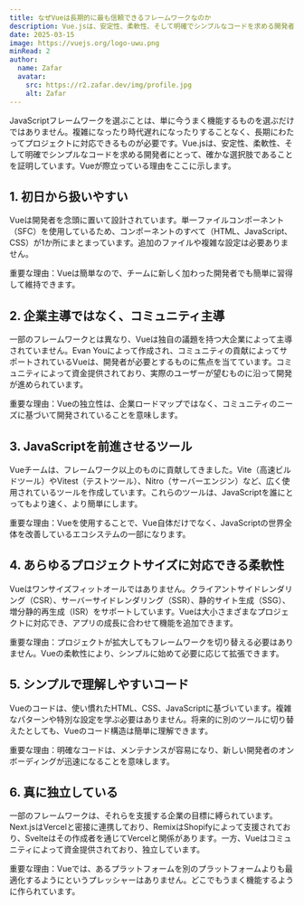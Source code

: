 ```yaml
---
title: なぜVueは長期的に最も信頼できるフレームワークなのか
description: Vue.jsは、安定性、柔軟性、そして明確でシンプルなコードを求める開発者にとって、確かな選択肢であることを証明しています。Vueが際立っている理由をここに示します。
date: 2025-03-15
image: https://vuejs.org/logo-uwu.png
minRead: 2
author:
  name: Zafar
  avatar:
    src: https://r2.zafar.dev/img/profile.jpg
    alt: Zafar
---
```


JavaScriptフレームワークを選ぶことは、単に今うまく機能するものを選ぶだけではありません。複雑になったり時代遅れになったりすることなく、長期にわたってプロジェクトに対応できるものが必要です。Vue.jsは、安定性、柔軟性、そして明確でシンプルなコードを求める開発者にとって、確かな選択肢であることを証明しています。Vueが際立っている理由をここに示します。

## 1. 初日から扱いやすい
Vueは開発者を念頭に置いて設計されています。単一ファイルコンポーネント（SFC）を使用しているため、コンポーネントのすべて（HTML、JavaScript、CSS）が1か所にまとまっています。追加のファイルや複雑な設定は必要ありません。

重要な理由：Vueは簡単なので、チームに新しく加わった開発者でも簡単に習得して維持できます。

## 2. 企業主導ではなく、コミュニティ主導
一部のフレームワークとは異なり、Vueは独自の議題を持つ大企業によって主導されていません。Evan Youによって作成され、コミュニティの貢献によってサポートされているVueは、開発者が必要とするものに焦点を当てています。コミュニティによって資金提供されており、実際のユーザーが望むものに沿って開発が進められています。

重要な理由：Vueの独立性は、企業ロードマップではなく、コミュニティのニーズに基づいて開発されていることを意味します。

## 3. JavaScriptを前進させるツール
Vueチームは、フレームワーク以上のものに貢献してきました。Vite（高速ビルドツール）やVitest（テストツール）、Nitro（サーバーエンジン）など、広く使用されているツールを作成しています。これらのツールは、JavaScriptを誰にとってもより速く、より簡単にします。

重要な理由：Vueを使用することで、Vue自体だけでなく、JavaScriptの世界全体を改善しているエコシステムの一部になります。

## 4. あらゆるプロジェクトサイズに対応できる柔軟性
Vueはワンサイズフィットオールではありません。クライアントサイドレンダリング（CSR）、サーバーサイドレンダリング（SSR）、静的サイト生成（SSG）、増分静的再生成（ISR）をサポートしています。Vueは大小さまざまなプロジェクトに対応でき、アプリの成長に合わせて機能を追加できます。

重要な理由：プロジェクトが拡大してもフレームワークを切り替える必要はありません。Vueの柔軟性により、シンプルに始めて必要に応じて拡張できます。

## 5. シンプルで理解しやすいコード
Vueのコードは、使い慣れたHTML、CSS、JavaScriptに基づいています。複雑なパターンや特別な設定を学ぶ必要はありません。将来的に別のツールに切り替えたとしても、Vueのコード構造は簡単に理解できます。

重要な理由：明確なコードは、メンテナンスが容易になり、新しい開発者のオンボーディングが迅速になることを意味します。

## 6. 真に独立している
一部のフレームワークは、それらを支援する企業の目標に縛られています。Next.jsはVercelと密接に連携しており、RemixはShopifyによって支援されており、Svelteはその作成者を通じてVercelと関係があります。一方、Vueはコミュニティによって資金提供されており、独立しています。

重要な理由：Vueでは、あるプラットフォームを別のプラットフォームよりも最適化するようにというプレッシャーはありません。どこでもうまく機能するように作られています。
